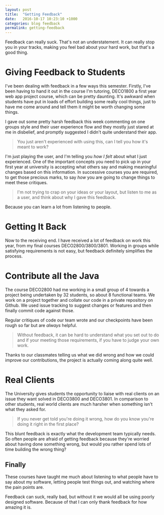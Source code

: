 ```yaml
---
layout: post
title:  "Getting Feedback"
date:   2016-10-17 10:23:10 +1000
categories: blog feedback
permalink: getting-feedback
---
```

Feedback can really suck. That's not an understatement. It can really stop you in your tracks, making you feel bad about your hard work, but that's a good thing.

# Giving Feedback to Students
I've been dealing with feedback in a few ways this semester. Firstly, I've been having to hand it out in the course I'm tutoring, DECO1800 a first year web app project course, which can be pretty daunting. It's awkward when students have put in loads of effort building some really cool things, just to have me come around and tell them it might be worth changing some things.

I gave out some pretty harsh feedback this week commenting on one groups style and their user experience flow and they mostly just stared at me in disbelief, and promptly suggested I didn't quite understand their app.

> You just aren't experienced with using this, can I tell you how it's meant to work?

I'm just playing the user, and I'm telling you _how I felt_ about what I just experienced. One of the important concepts you need to pick up in your first year at university is accepting what others say and making meaningful changes based on this information. In successive courses you are required, to get those precious marks, to say _how_ you are going to change things to meet these critiques.

> I'm not trying to crap on your ideas or your layout, but listen to me as a user, and think about why I gave this feedback.

Because you can learn a lot from listening to people.

# Getting It Back
Now to the receiving end. I have received a lot of feedback on work this year, from my final courses DECO2800/3800/3801. Working in groups while satisfying requirements is not easy, but feedback definitely simplifies the process.

# Contribute all the Java
The course DECO2800 had me working in a small group of 4 towards a project being undertaken by 32 students, so about 8 functional teams. We work on a project together and collate our code in a private repository on Github. We used issue tracking to suggest changes or features and then finally commit code against those.

Regular critiques of code our team wrote and our checkpoints have been rough so far but are _always_ helpful.

>Without feedback, it can be hard to understand what you set out to do and if your meeting those requirements, if you have to judge your own work.

Thanks to our classmates telling us what we did wrong and how we could improve our contributions, the project is actually coming along quite well.

# Real Clients
The University gives students the opportunity to liaise with real clients on an issue they want solved in DECO3800 and DECO3801. In comparison to other students, real world clients are much harsher when something isn't what they asked for.

>If you never get told you're doing it wrong, how do you know you're doing it right in the first place?

This blunt feedback is exactly what the development team typically needs. So often people are afraid of getting feedback because they're worried about having done something wrong, but would you rather spend lots of time building the wrong thing?

## Finally
These courses have taught me much about listening to what people have to say about my software, letting people test things out, and watching where the pain points are.

Feedback can suck, really bad, but without it we would all be using poorly designed software. Because of that I can only thank feedback for how amazing it is.